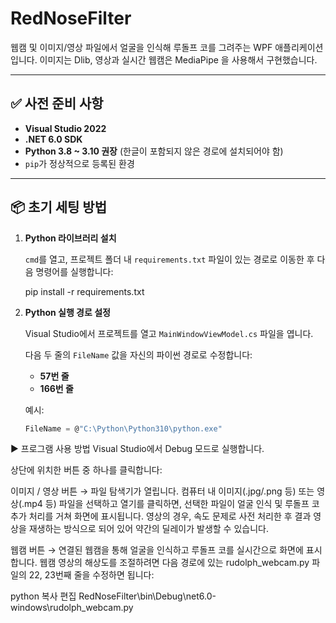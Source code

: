 # RedNoseFilter

웹캠 및 이미지/영상 파일에서 얼굴을 인식해 루돌프 코를 그려주는 WPF 애플리케이션입니다.
이미지는 Dlib, 영상과 실시간 웹캠은 MediaPipe 을 사용해서 구현했습니다.  

---

## ✅ 사전 준비 사항

- **Visual Studio 2022** 
- **.NET 6.0 SDK**
- **Python 3.8 ~ 3.10 권장** (한글이 포함되지 않은 경로에 설치되어야 함)
- `pip`가 정상적으로 등록된 환경

---

## 📦 초기 세팅 방법

1. **Python 라이브러리 설치**

   `cmd`를 열고, 프로젝트 폴더 내 `requirements.txt` 파일이 있는 경로로 이동한 후 다음 명령어를 실행합니다:

   pip install -r requirements.txt


2. **Python 실행 경로 설정**

   Visual Studio에서 프로젝트를 열고 `MainWindowViewModel.cs` 파일을 엽니다.

   다음 두 줄의 `FileName` 값을 자신의 파이썬 경로로 수정합니다:

   - **57번 줄**
   - **166번 줄**

   예시:
   ```csharp
   FileName = @"C:\Python\Python310\python.exe"


▶️ 프로그램 사용 방법
Visual Studio에서 Debug 모드로 실행합니다.

상단에 위치한 버튼 중 하나를 클릭합니다:

이미지 / 영상 버튼
→ 파일 탐색기가 열립니다. 컴퓨터 내 이미지(.jpg/.png 등) 또는 영상(.mp4 등) 파일을 선택하고 열기를 클릭하면,
선택한 파일이 얼굴 인식 및 루돌프 코 추가 처리를 거쳐 화면에 표시됩니다.
영상의 경우, 속도 문제로 사전 처리한 후 결과 영상을 재생하는 방식으로 되어 있어 약간의 딜레이가 발생할 수 있습니다.

웹캠 버튼
→ 연결된 웹캠을 통해 얼굴을 인식하고 루돌프 코를 실시간으로 화면에 표시합니다.
웹캠 영상의 해상도를 조절하려면 다음 경로에 있는 rudolph_webcam.py 파일의 22, 23번째 줄을 수정하면 됩니다:

python
복사
편집
RedNoseFilter\bin\Debug\net6.0-windows\rudolph_webcam.py

